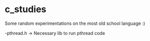 # c_studies
Some random experimentations on the most old school language :)

-pthread.h -> Necessary lib to run pthread code

